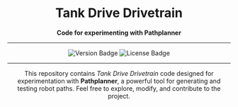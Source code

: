 <h1 align="center">Tank Drive Drivetrain</h1>

<p align="center">
  <strong>Code for experimenting with Pathplanner</strong>
</p>

<hr>
  <p align="center">
    <img src="https://img.shields.io/badge/Version-1.0-blue" alt="Version Badge">
    <img src="https://img.shields.io/badge/License-MIT-green" alt="License Badge">
  </p>
<hr>

<p align="center">
  This repository contains <em>Tank Drive Drivetrain</em> code designed for experimentation with <strong>Pathplanner</strong>, 
  a powerful tool for generating and testing robot paths. Feel free to explore, modify, and contribute to the project.
</p>

